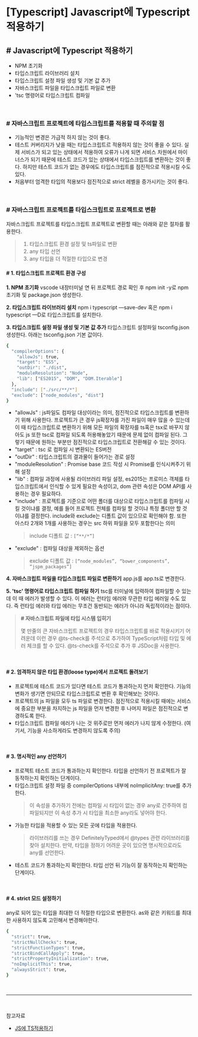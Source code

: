 # [Typescript] Javascript에 Typescript 적용하기

## # Javascript에 Typescript 적용하기

- NPM 초기화
- 타입스크립트 라이브러리 설치
- 타입스크립트 설정 파일 생성 및 기본 값 추가
- 자바스크립트 파일을 타입스크립트 파일로 변환
- 'tsc 명령어로 타입스크립트 컴파일

<br>

### # 자바스크립트 프로젝트에 타입스크립트를 적용할 때 주의할 점

- 기능적인 변경은 가급적 하지 않는 것이 좋다.
- 테스트 커버리지가 낮을 때는 타입스크립트르 적용하지 않는 것이 좋을 수 있다. 실제 서비스가 되고 있는 상태에서 적용하여 오류가 나게 되면 서비스 차원에서 마이너스가 되기 때문에 테스트 코드가 있는 상태에서 타입스크립트를 변환하는 것이 좋다. 하지만 테스트 코드가 없는 경우에도 타입스크립트를 점진적으로 적용시킬 수도 있다.
- 처음부터 엄격한 타입의 적용보다 점진적으로 strict 레벨을 증가시키는 것이 좋다.

<br>

### # 자바스크립트 프로젝트를 타입스크립트로 프로젝트로 변환

자바스크립트 프로젝트를 타입스크립트 프로젝트로 변환할 때는 아래와 같은 절차를 활용한다.

> 1. 타입스크립트 환경 설정 및 ts파일로 변환
> 2. any 타입 선언
> 3. any 타입을 더 적절한 타입으로 변경

#### # 1. 타입스크립트 프로젝트 환경 구성

**1. NPM 초기화**
vscode 내장터미널 연 뒤 프로젝트 경로 확인 후 npm init -y로 npm초기화 및 package.json 생성한다.

**2. 타입스크립트 라이브러리 설치**
npm i typescript —save-dev 혹은 npm i typescript —D로 타입스크립트를 설치한다.

**3. 타입스크립트 설정 파일 생성 및 기본 값 추가**
타입스크립트 설정파일 tsconfig.json 생성한다.
아래는 tsconfig.json 기본 값이다.

```bash
{
  "compilerOptions": {
    "allowJs": true,
    "target": "ES5",
    "outDir": "./dist",
    "moduleResolution": "Node",
    "lib": ["ES2015", "DOM", "DOM.Iterable"]
  },
  "include": ["./src/**/*"]
  "exclude": ["node_modules", "dist"]
}
```

- "allowJs" : js파일도 컴파일 대상이라는 의미, 점진적으로 타입스크립트를 변환하기 위해 사용한다. 프로젝트가 큰 경우 js확장자를 가진 파일이 매우 많을 수 있는데 이 때 타입스크립트로 변환하기 위해 모든 파일의 확장자를 ts혹은 tsx로 바꾸지 않아도 js 또한 tsc로 컴파일 되도록 허용해놓았기 때문에 문제 없이 컴파일 된다. 그렇기 때문에 원하는 부분만 점진적으로 타입스크립트로 전환해갈 수 있는 것이다.
- "target" : tsc 로 컴파일 시 변환되는 ES버전
- "outDir" : 타입스크립트의 결과물이 들어가는 경로 설정
- "moduleResolution" : Promise base 코드 작성 시 Promise를 인식시켜주기 위해 설정
- "lib" : 컴파일 과정에 사용될 라이브러리 파일 설정, es2015는 프로미스 객체를 타입스크립트에서 인식할 수 있게 필요한 속성이고, dom 관련 속성은 DOM API를 사용하는 경우 필요하다.
- "include" : 프로젝트를 기준으로 어떤 폴더를 대상으로 타입스크립트를 컴파일 시킬 것이냐를 결정, 예를 들어 프로젝트 전체를 컴파일 할 것이냐 특정 폴더만 할 것이냐를 결정한다. include와 exclude는 디폴트 값이 있으므로 확인해야 함. 또한 아스타 2개와 1개를 사용하는 경우는 src 하위 파일을 모두 포함한다는 의미
  > include 디폴트 값 : `[“**/*”]`
- "exclude" : 컴파일 대상을 제외하는 옵션
  > exclude 디폴트 값 : `[“node_modules”, “bower_components”, “jspm_packages”]`

**4. 자바스크립트 파일을 타입스크립트 파일로 변환하기**
app.js를 app.ts로 변경한다.

**5. 'tsc' 명령어로 타입스크립트 컴파일 하기**
tsc를 터미널에 입력하여 컴파일할 수 있는데 이 때 에러가 발생할 수 있다. 이 에러는 런타임 에러와 무관한 타입 에러일 수도 있다. 즉 런타임 에러와 타입 에러는 무조건 동반되는 에러가 아니라 독립적이라는 점이다.

> **# 자바스크립트 파일에 타입 시스템 입히기**
>
> 몇 만줄의 큰 자바스크립트 프로젝트의 경우 타입스크립트를 바로 적용시키기 어려운데 이런 경우 @ts-check를 주석으로 추가하여 TypeScript처럼 타입 및 에러 체크를 할 수 있다. @ts-check를 주석으로 추가 후 JSDoc을 사용한다.

<br>

#### # 2. 엄격하지 않은 타입 환경(loose type)에서 프로젝트 돌려보기

- 프로젝트에 테스트 코드가 있다면 테스트 코드가 통과하는지 먼저 확인한다. 기능의 변화가 생기면 안되므로 타입스크립트로 변환 후 확인해보는 것이다.
- 프로젝트의 js 파일을 모두 ts 파일로 변경한다. 점진적으로 적용시킬 때에는 서비스에 중요한 부분을 차지하는 js 파일을 먼저 변경한 후 나머지 파일은 점진적으로 변경하도록 한다.
- 타입스크립트 컴파일 에러가 나는 것 위주로만 먼저 에러가 나지 않게 수정한다. (여기서, 기능을 사소하게라도 변경하지 않도록 주의)

<br>

#### # 3. 명시적인 any 선언하기

- 프로젝트 테스트 코드가 통과하는지 확인한다. 타입을 선언하기 전 프로젝트가 잘 동작하는지 확인하는 단계이다.
- 타입스크립트 설정 파일 중 compilerOptions 내부에 noImplicitAny: true를 추가한다.
  > 이 속성을 추가하기 전에는 컴파일 시 타입이 없는 경우 any로 간주하여 컴파일되지만 이 속성 추가 시 타입을 최소한 any라도 넣어야 한다.
- 가능한 타입을 적용할 수 있는 모든 곳에 타입을 적용한다.
  > 라이브러리를 쓰는 경우 DefinitelyTyped에서 @types 관련 라이브러리를 찾아 설치한다. 만약, 타입을 정하기 어려운 곳이 있으면 명시적으로라도 any를 선언한다.
- 테스트 코드가 통과하는지 확인한다. 타입 선언 뒤 기능이 잘 동작하는지 확인하는 단계이다.

<br>

#### # 4. strict 모드 설정하기

any로 되어 있는 타입을 최대한 더 적절한 타입으로 변환한다.
as와 같은 키워드를 최대한 사용하지 않도록 고민해서 변경해야한다.

```bash
{
  "strict": true,
  "strictNullChecks": true,
  "strictFunctionTypes": true,
  "strictBindCallApply": true,
  "strictPropertyInitialization": true,
  "noImplicitThis": true,
  "alwaysStrict": true,
}
```

<br>

---

<br>

참고자료

- <a href="https://joshua1988.github.io/ts/etc/convert-js-to-ts.html#%EC%9E%90%EB%B0%94%EC%8A%A4%ED%81%AC%EB%A6%BD%ED%8A%B8-%EC%BD%94%EB%93%9C%EC%97%90-%ED%83%80%EC%9E%85%EC%8A%A4%ED%81%AC%EB%A6%BD%ED%8A%B8%EB%A5%BC-%EC%A0%81%EC%9A%A9%ED%95%A0-%EB%95%8C-%EC%A3%BC%EC%9D%98%ED%95%B4%EC%95%BC-%ED%95%A0-%EC%A0%90" target='_blank'>JS에 TS적용하기</a>
